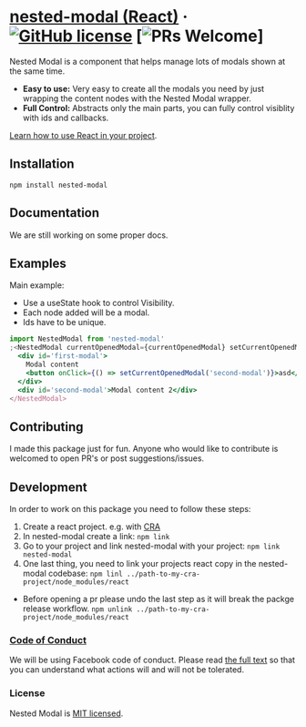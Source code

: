 # [nested-modal (React)](https://reactjs.org/) &middot; [![GitHub license](https://img.shields.io/badge/license-MIT-blue.svg)](https://github.com/alumezi/nested-modal/LICENSE) [![PRs Welcome](https://img.shields.io/badge/PRs-welcome-brightgreen.svg)]

Nested Modal is a component that helps manage lots of modals shown at the same time.

- **Easy to use:** Very easy to create all the modals you need by just wrapping the content nodes with the Nested Modal wrapper.
- **Full Control:** Abstracts only the main parts, you can fully control visiblity with ids and callbacks.

[Learn how to use React in your project](https://reactjs.org/docs/getting-started.html).

## Installation

`npm install nested-modal`

## Documentation

We are still working on some proper docs.

## Examples

Main example:

- Use a useState hook to control Visibility.
- Each node added will be a modal.
- Ids have to be unique.

```jsx
import NestedModal from 'nested-modal'
;<NestedModal currentOpenedModal={currentOpenedModal} setCurrentOpenedModal={setCurrentOpenedModal} onClose={() => {}}>
  <div id='first-modal'>
    Modal content
    <button onClick={() => setCurrentOpenedModal('second-modal')}>asd</button>
  </div>
  <div id='second-modal'>Modal content 2</div>
</NestedModal>
```

## Contributing

I made this package just for fun. Anyone who would like to contribute is welcomed to open PR's or post suggestions/issues.

## Development

In order to work on this package you need to follow these steps:

1. Create a react project. e.g. with [CRA](https://create-react-app.dev/)
2. In nested-modal create a link: `npm link`
3. Go to your project and link nested-modal with your project: `npm link nested-modal`
4. One last thing, you need to link your projects react copy in the nested-modal codebase: `npm linl ../path-to-my-cra-project/node_modules/react`

- Before opening a pr please undo the last step as it will break the packge release workflow. `npm unlink ../path-to-my-cra-project/node_modules/react`

### [Code of Conduct](https://code.fb.com/codeofconduct)

We will be using Facebook code of conduct.
Please read [the full text](https://code.fb.com/codeofconduct) so that you can understand what actions will and will not be tolerated.

### License

Nested Modal is [MIT licensed](./LICENSE).
